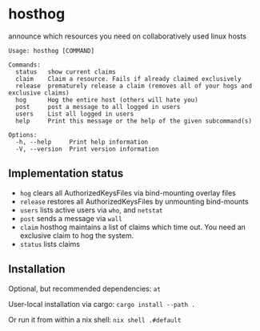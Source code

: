 # hosthog

announce which resources you need on collaboratively used linux hosts

```
Usage: hosthog [COMMAND]

Commands:
  status   show current claims
  claim    Claim a resource. Fails if already claimed exclusively
  release  prematurely release a claim (removes all of your hogs and exclusive claims)
  hog      Hog the entire host (others will hate you)
  post     post a message to all logged in users
  users    List all logged in users
  help     Print this message or the help of the given subcommand(s)

Options:
  -h, --help     Print help information
  -V, --version  Print version information
```

## Implementation status

- `hog` clears all AuthorizedKeysFiles via bind-mounting overlay files
- `release` restores all AuthorizedKeysFiles by unmounting bind-mounts
- `users` lists active users via `who`, and `netstat`
- `post` sends a message via `wall`
- `claim` hosthog maintains a list of claims which time out. You need an exclusive claim to hog the system.
- `status` lists claims


## Installation

Optional, but recommended dependencies: `at`

User-local installation via cargo: `cargo install --path .`

Or run it from within a nix shell: `nix shell .#default`
